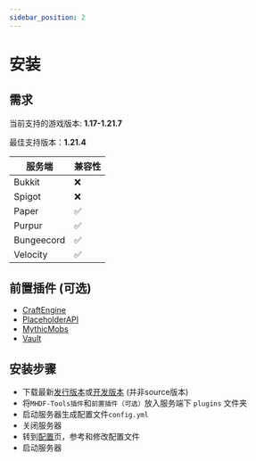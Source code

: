 ```yaml
---
sidebar_position: 2
---
```


# 安装

## 需求

当前支持的游戏版本: **1.17-1.21.7**

最佳支持版本：**1.21.4**

| 服务端             | 兼容性             |
|-------------------|--------------------|
| Bukkit            | ❌ |
| Spigot            | ❌ |
| Paper             | ✅ |
| Purpur            | ✅ |
| Bungeecord        | ✅ |
| Velocity          | ✅ |

## 前置插件 (可选)

- [CraftEngine](https://github.com/Xiao-MoMi/craft-engine)
- [PlaceholderAPI](https://www.spigotmc.org/resources/placeholderapi.6245)
- [MythicMobs](https://mythiccraft.io/index.php?resources/mythicmobs.1)
- [Vault](https://www.spigotmc.org/resources/vault.34315)

## 安装步骤

* 下载最新[发行版本](https://github.com/ChengZhiMeow/MHDF-Tools/releases)或[开发版本](https://github.com/ChengZhiMeow/MHDF-Tools/actions) (并非source版本)
* 将`MHDF-Tools插件`和`前置插件（可选）`放入服务端下 `plugins` 文件夹
* 启动服务器生成配置文件`config.yml`
* 关闭服务器
* 转到[配置](./configuration.md)页，参考和修改配置文件 
* 启动服务器
